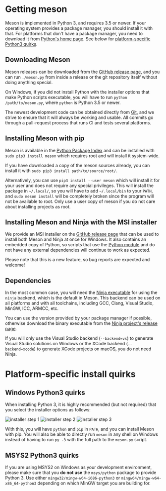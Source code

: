 # Getting meson

Meson is implemented in Python 3, and requires 3.5 or newer. If your operating
system provides a package manager, you should install it with that. For
platforms that don't have a package manager, you need to download it from
[Python's home page]. See below for [platform-specific Python3
quirks](#platformspecific-install-quirks).

## Downloading Meson

Meson releases can be downloaded from the [GitHub release page], and you can
run `./meson.py` from inside a release or the git repository itself without
doing anything special.

On Windows, if you did not install Python with the installer options that make
Python scripts executable, you will have to run `python /path/to/meson.py`,
where `python` is Python 3.5 or newer.

The newest development code can be obtained directly from [Git], and we strive
to ensure that it will always be working and usable. All commits go through
a pull-request process that runs CI and tests several platforms.

## Installing Meson with pip

Meson is available in the [Python Package Index] and can be installed with
`sudo pip3 install meson` which requires root and will install it system-wide.

If you have downloaded a copy of the meson sources already, you can install it
with `sudo pip3 install path/to/source/root/`.

Alternatively, you can use `pip3 install --user meson` which will install it
for your user and does not require any special privileges. This will install
the package in `~/.local/`, so you will have to add `~/.local/bin` to your
`PATH`, and `sudo meson install` will be completely broken since the
program will not be available to root. Only use a user copy of meson if you
do not care about installing projects as root.

## Installing Meson and Ninja with the MSI installer

We provide an MSI installer on the [GitHub release page] that can be used to
install both Meson and Ninja at once for Windows. It also contains an embedded
copy of Python, so scripts that use the [Python module](Python-module.md) and
do not have any external dependencies will continue to work as expected.

Please note that this is a new feature, so bug reports are expected and welcome!

## Dependencies

In the most common case, you will need the [Ninja executable] for using the
`ninja` backend, which is the default in Meson. This backend can be used on all
platforms and with all toolchains, including GCC, Clang, Visual Studio, MinGW,
ICC, ARMCC, etc.

You can use the version provided by your package manager if possible, otherwise
download the binary executable from the [Ninja project's release
page](https://github.com/ninja-build/ninja/releases).

If you will only use the Visual Studio backend (`--backend=vs`) to generate
Visual Studio solutions on Windows or the XCode backend (`--backend=xcode`) to
generate XCode projects on macOS, you do not need Ninja.

# Platform-specific install quirks

## Windows Python3 quirks

When installing Python 3, it is highly recommended (but not required) that you
select the installer options as follows:

![installer step 1](images/py3-install-1.png "Enable 'Add Python 3.6 to PATH' and click 'Customize installation'")
![installer step 2](images/py3-install-2.png "Optional Features: ensure 'pip' is enabled")
![installer step 3](images/py3-install-3.png "Advanced Options: enable 'Install for all users'")

With this, you will have `python` and `pip` in `PATH`, and you can install
Meson with pip. You will also be able to directly run `meson` in any shell on
Windows instead of having to run `py -3` with the full path to the `meson.py`
script.

## MSYS2 Python3 quirks

If you are using MSYS2 on Windows as your development environment, please make
sure that you **do not use** the `msys/python` package to provide Python 3. Use
either `mingw32/mingw-w64-i686-python3` or `mingw64/mingw-w64-x86_64-python3`
depending on which MinGW target you are building for.

  [GitHub release page]: https://github.com/mesonbuild/meson/releases
  [Python Package Index]: https://pypi.python.org/pypi/meson/
  [Git]: https://github.com/mesonbuild/meson
  [Python's home page]: https://www.python.org/downloads/
  [Ninja executable]: https://ninja-build.org/
